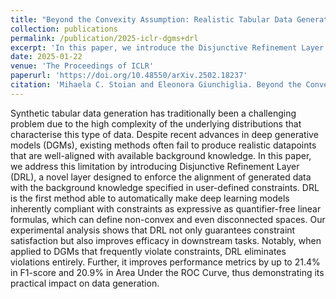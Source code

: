 ```yaml
---
title: "Beyond the Convexity Assumption: Realistic Tabular Data Generation under Quantifier-Free Real Linear Constraints"
collection: publications
permalink: /publication/2025-iclr-dgms+drl
excerpt: 'In this paper, we introduce the Disjunctive Refinement Layer (DRL), a novel layer designed to enforce the alignment of generated data with the background knowledge specified in user-defined constraints. DRL is the first method able to automatically make deep learning models inherently compliant with constraints as expressive as quantifier-free linear formulas, which can define non-convex and even disconnected spaces.'
date: 2025-01-22
venue: 'The Proceedings of ICLR'
paperurl: 'https://doi.org/10.48550/arXiv.2502.18237'
citation: 'Mihaela C. Stoian and Eleonora Giunchiglia. Beyond the Convexity Assumption: Realistic Tabular Data Generation under Quantifier-Free Real Linear Constraints. In Proceedings of International Conference on Learning Representations (ICLR) 2025.'
---
```


Synthetic tabular data generation has traditionally been a challenging problem due to the high complexity of the underlying
distributions that characterise this type of data. Despite recent advances in deep generative models (DGMs), existing methods
often fail to produce realistic datapoints that are well-aligned with available background knowledge. In this paper, we address
this limitation by introducing Disjunctive Refinement Layer (DRL), a novel layer designed to enforce the alignment of generated
data with the background knowledge specified in user-defined constraints. DRL is the first method able to automatically make
deep learning models inherently compliant with constraints as expressive as quantifier-free linear formulas, which can define
non-convex and even disconnected spaces. Our experimental analysis shows that DRL not only guarantees constraint
satisfaction but also improves efficacy in downstream tasks. Notably, when applied to DGMs that frequently violate constraints,
DRL eliminates violations entirely. Further, it improves performance metrics by up to 21.4% in F1-score and 20.9% in Area Under
the ROC Curve, thus demonstrating its practical impact on data generation.

[//]: # (Paper available [here]&#40;https://arxiv.org/abs/2402.04823&#41;.)
